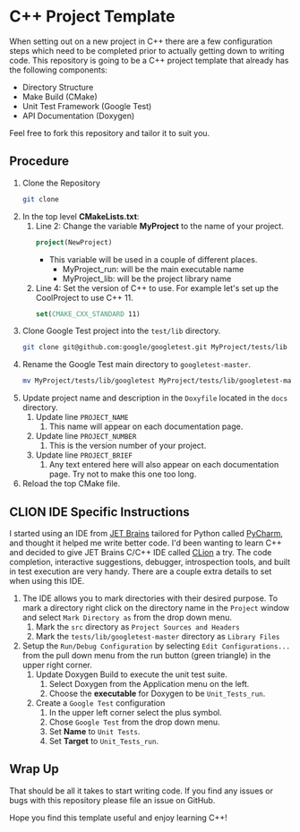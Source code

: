 # C++ Project Template
When setting out on a new project in C++ there are a few configuration steps
which need to be completed prior to actually getting down to writing code.
This repository is going to be a C++ project template that already has the
following components: 

- Directory Structure
- Make Build (CMake)
- Unit Test Framework (Google Test)
- API Documentation (Doxygen)

Feel free to fork this repository and tailor it to suit you.

## Procedure
1. Clone the Repository
    ```bash
    git clone
    ```
1. In the top level **CMakeLists.txt**:
    1. Line 2: Change the variable **MyProject** to the name of your project.
        ```cmake
        project(NewProject)
        ```
        - This variable will be used in a couple of different places.
            - MyProject_run: will be the main executable name
            - MyProject_lib: will be the project library name
    1. Line 4: Set the version of C++ to use.  For example let's set up the
    CoolProject to use C++ 11.
        ```cmake
        set(CMAKE_CXX_STANDARD 11)
        ```
1. Clone Google Test project into the `test/lib` directory.
    ```bash
    git clone git@github.com:google/googletest.git MyProject/tests/lib
    ```
1. Rename the Google Test main directory to `googletest-master`.
    ```bash
    mv MyProject/tests/lib/googletest MyProject/tests/lib/googletest-master
    ```
1. Update project name and description in the `Doxyfile` located in the `docs`
directory.
    1. Update line `PROJECT_NAME`
        1. This name will appear on each documentation page.
    1. Update line `PROJECT_NUMBER`
        1. This is the version number of your project.
    1. Update line `PROJECT_BRIEF`
        1. Any text entered here will also appear on each documentation page.
        Try not to make this one too long.
1. Reload the top CMake file.

## CLION IDE Specific Instructions
I started using an IDE from [JET Brains](https://www.jetbrains.com/) tailored
for Python called [PyCharm](https://www.jetbrains.com/pycharm/), and thought
it helped me write better code.
I'd been wanting to learn C++ and decided to give JET Brains C/C++ IDE called
[CLion](https://www.jetbrains.com/clion/) a try.
The code completion, interactive suggestions, debugger, introspection tools, 
and built in test execution are very handy.
There are a couple extra details to set when using this IDE.

1. The IDE allows you to mark directories with their desired purpose.
To mark a directory right click on the directory name in the `Project` window
and select `Mark Directory as` from the drop down menu. 
    1. Mark the `src` directory as `Project Sources and Headers`
    1. Mark the `tests/lib/googletest-master` directory as  `Library Files`
1. Setup the `Run/Debug Configuration` by selecting `Edit Configurations...`
from the pull down menu from the run button (green triangle) in the upper right
corner.
    1. Update Doxygen Build to execute the unit test suite.
        1. Select Doxygen from the Application menu on the left.
        1. Choose the **executable** for Doxygen to be `Unit_Tests_run`.
    1. Create a `Google Test` configuration
        1. In the upper left corner select the plus symbol.
        1. Chose `Google Test` from the drop down menu.
        1. Set **Name** to `Unit Tests`.
        1. Set **Target** to `Unit_Tests_run`.
        
## Wrap Up
That should be all it takes to start writing code.
If you find any issues or bugs with this repository please file an issue on
GitHub.

Hope you find this template useful and enjoy learning C++!